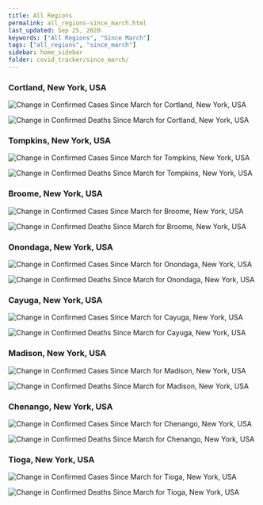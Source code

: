 ```yaml
---
title: All Regions
permalink: all_regions-since_march.html
last_updated: Sep 25, 2020
keywords: ["All Regions", "Since March"]
tags: ["all_regions", "since_march"]
sidebar: home_sidebar
folder: covid_tracker/since_march/
---
```


<h3>Cortland, New York, USA</h3>

![Change in Confirmed Cases Since March for Cortland, New York, USA](images/graphs/usa-new_york-cortland-delta_confirmed-since_march_graph.png)

![Change in Confirmed Deaths Since March for Cortland, New York, USA](images/graphs/usa-new_york-cortland-delta_deaths-since_march_graph.png)

<h3>Tompkins, New York, USA</h3>

![Change in Confirmed Cases Since March for Tompkins, New York, USA](images/graphs/usa-new_york-tompkins-delta_confirmed-since_march_graph.png)

![Change in Confirmed Deaths Since March for Tompkins, New York, USA](images/graphs/usa-new_york-tompkins-delta_deaths-since_march_graph.png)

<h3>Broome, New York, USA</h3>

![Change in Confirmed Cases Since March for Broome, New York, USA](images/graphs/usa-new_york-broome-delta_confirmed-since_march_graph.png)

![Change in Confirmed Deaths Since March for Broome, New York, USA](images/graphs/usa-new_york-broome-delta_deaths-since_march_graph.png)

<h3>Onondaga, New York, USA</h3>

![Change in Confirmed Cases Since March for Onondaga, New York, USA](images/graphs/usa-new_york-onondaga-delta_confirmed-since_march_graph.png)

![Change in Confirmed Deaths Since March for Onondaga, New York, USA](images/graphs/usa-new_york-onondaga-delta_deaths-since_march_graph.png)

<h3>Cayuga, New York, USA</h3>

![Change in Confirmed Cases Since March for Cayuga, New York, USA](images/graphs/usa-new_york-cayuga-delta_confirmed-since_march_graph.png)

![Change in Confirmed Deaths Since March for Cayuga, New York, USA](images/graphs/usa-new_york-cayuga-delta_deaths-since_march_graph.png)

<h3>Madison, New York, USA</h3>

![Change in Confirmed Cases Since March for Madison, New York, USA](images/graphs/usa-new_york-madison-delta_confirmed-since_march_graph.png)

![Change in Confirmed Deaths Since March for Madison, New York, USA](images/graphs/usa-new_york-madison-delta_deaths-since_march_graph.png)

<h3>Chenango, New York, USA</h3>

![Change in Confirmed Cases Since March for Chenango, New York, USA](images/graphs/usa-new_york-chenango-delta_confirmed-since_march_graph.png)

![Change in Confirmed Deaths Since March for Chenango, New York, USA](images/graphs/usa-new_york-chenango-delta_deaths-since_march_graph.png)

<h3>Tioga, New York, USA</h3>

![Change in Confirmed Cases Since March for Tioga, New York, USA](images/graphs/usa-new_york-tioga-delta_confirmed-since_march_graph.png)

![Change in Confirmed Deaths Since March for Tioga, New York, USA](images/graphs/usa-new_york-tioga-delta_deaths-since_march_graph.png)
